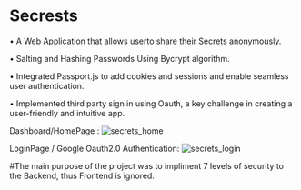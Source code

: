 # Secrests
• A Web Application that allows userto share their Secrets anonymously.

• Salting and Hashing Passwords Using Bycrypt algorithm.

• Integrated Passport.js to add cookies and sessions and enable seamless
user authentication.

• Implemented third party sign in using Oauth, a key challenge in creating a
user-friendly and intuitive app.


<!-- /////////////////////////////////////// SAMPLES //////////////////////////////////////////// -->

Dashboard/HomePage :
![secrets_home](https://user-images.githubusercontent.com/72144798/227973513-2b55503b-20b4-48b4-998b-d0eccefc60ac.png)

LoginPage / Google Oauth2.0 Authentication: 
![secrets_login](https://user-images.githubusercontent.com/72144798/227973534-e1e91aa0-54ee-4d27-bf77-a39be54e9dc0.png)


#The main purpose of the project was to impliment 7 levels of security to the Backend, thus Frontend is ignored.

